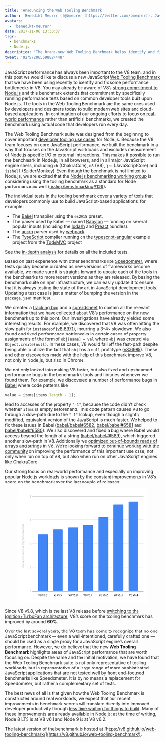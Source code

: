```yaml
---
title: 'Announcing the Web Tooling Benchmark'
author: 'Benedikt Meurer ([@bmeurer](https://twitter.com/bmeurer)), JavaScript Performance Juggler'
avatars:
  - 'benedikt-meurer'
date: 2017-11-06 13:33:37
tags:
  - benchmarks
  - Node.js
description: 'The brand-new Web Tooling Benchmark helps identify and fix V8 performance bottlenecks in Babel, TypeScript, and other real-world projects.'
tweet: '927572065598824448'
---
```

JavaScript performance has always been important to the V8 team, and in this post we would like to discuss a new JavaScript [Web Tooling Benchmark](https://v8.github.io/web-tooling-benchmark) that we have been using recently to identify and fix some performance bottlenecks in V8. You may already be aware of V8’s [strong commitment to Node.js](/blog/v8-nodejs) and this benchmark extends that commitment by specifically running performance tests based on common developer tools built upon Node.js. The tools in the Web Tooling Benchmark are the same ones used by developers and designers today to build modern web sites and cloud-based applications. In continuation of our ongoing efforts to focus on [real-world performance](/blog/real-world-performance/) rather than artificial benchmarks, we created the benchmark using actual code that developers run every day.

The Web Tooling Benchmark suite was designed from the beginning to cover important [developer tooling use cases](https://github.com/nodejs/benchmarking/blob/master/docs/use_cases.md#web-developer-tooling) for Node.js. Because the V8 team focuses on core JavaScript performance, we built the benchmark in a way that focuses on the JavaScript workloads and excludes measurement of Node.js-specific I/O or external interactions. This makes it possible to run the benchmark in Node.js, in all browsers, and in all major JavaScript engine shells, including `ch` (ChakraCore), `d8` (V8), `jsc` (JavaScriptCore) and `jsshell` (SpiderMonkey). Even though the benchmark is not limited to Node.js, we are excited that the [Node.js benchmarking working group](https://github.com/nodejs/benchmarking) is considering using the tooling benchmark as a standard for Node performance as well ([nodejs/benchmarking#138](https://github.com/nodejs/benchmarking/issues/138)).

The individual tests in the tooling benchmark cover a variety of tools that developers commonly use to build JavaScript-based applications, for example:

- The [Babel](https://github.com/babel/babel) transpiler using the `es2015` preset.
- The parser used by Babel — named [Babylon](https://github.com/babel/babylon) — running on several popular inputs (including the [lodash](https://lodash.com/) and [Preact](https://github.com/developit/preact) bundles).
- The [acorn](https://github.com/ternjs/acorn) parser used by [webpack](http://webpack.js.org/).
- The [TypeScript](http://www.typescriptlang.org/) compiler running on the [typescript-angular](https://github.com/tastejs/todomvc/tree/master/examples/typescript-angular) example project from the [TodoMVC](https://github.com/tastejs/todomvc) project.

See the [in-depth analysis](https://github.com/v8/web-tooling-benchmark/blob/master/docs/in-depth.md) for details on all the included tests.

Based on past experience with other benchmarks like [Speedometer](http://browserbench.org/Speedometer), where tests quickly become outdated as new versions of frameworks become available, we made sure it is straight-forward to update each of the tools in the benchmarks to more recent versions as they are released. By basing the benchmark suite on npm infrastructure, we can easily update it to ensure that it is always testing the state of the art in JavaScript development tools. Updating a test case is just a matter of bumping the version in the `package.json` manifest.

We created a [tracking bug](http://crbug.com/v8/6936) and a [spreadsheet](https://docs.google.com/spreadsheets/d/14XseWDyiJyxY8_wXkQpc7QCKRgMrUbD65sMaNvAdwXw) to contain all the relevant information that we have collected about V8’s performance on the new benchmark up to this point. Our investigations have already yielded some interesting results. For example, we discovered that V8 was often hitting the slow path for `instanceof` ([v8:6971](http://crbug.com/v8/6971)), incurring a 3–4× slowdown. We also found and fixed performance bottlenecks in certain cases of property assignments of the form of `obj[name] = val` where `obj` was created via `Object.create(null)`. In these cases, V8 would fall off the fast-path despite being able to utilize the fact that `obj` has a `null` prototype ([v8:6985](http://crbug.com/v8/6985)). These and other discoveries made with the help of this benchmark improve V8, not only in Node.js, but also in Chrome.

We not only looked into making V8 faster, but also fixed and upstreamed performance bugs in the benchmark’s tools and libraries whenever we found them. For example, we discovered a number of performance bugs in [Babel](https://github.com/babel/babel) where code patterns like

```js
value = items[items.length - 1];
```

lead to accesses of the property `"-1"`, because the code didn’t check whether `items` is empty beforehand. This code pattern causes V8 to go through a slow-path due to the `"-1"` lookup, even though a slightly modified, equivalent version of the JavaScript is much faster. We helped to fix these issues in Babel ([babel/babel#6582](https://github.com/babel/babel/pull/6582), [babel/babel#6581](https://github.com/babel/babel/pull/6581) and [babel/babel#6580](https://github.com/babel/babel/pull/6580)). We also discovered and fixed a bug where Babel would access beyond the length of a string ([babel/babel#6589](https://github.com/babel/babel/pull/6589)), which triggered another slow-path in V8. Additionally we [optimized out-of-bounds reads of arrays and strings](https://twitter.com/bmeurer/status/926357262318305280) in V8. We’re looking forward to continue [working with the community](https://twitter.com/rauchg/status/924349334346276864) on improving the performance of this important use case, not only when run on top of V8, but also when run on other JavaScript engines like ChakraCore.

Our strong focus on real-world performance and especially on improving popular Node.js workloads is shown by the constant improvements in V8’s score on the benchmark over the last couple of releases:

<figure>
  <img src="/_img/web-tooling-benchmark/chart.svg" width="600" height="371" alt="" loading="lazy">
</figure>

Since V8 v5.8, which is the last V8 release before [switching to the Ignition+TurboFan architecture](/blog/launching-ignition-and-turbofan), V8’s score on the tooling benchmark has improved by around **60%**.

Over the last several years, the V8 team has come to recognize that no one JavaScript benchmark — even a well-intentioned, carefully crafted one — should be used as a single proxy for a JavaScript engine’s overall performance. However, we do believe that the new **Web Tooling Benchmark** highlights areas of JavaScript performance that are worth focusing on. Despite the name and the initial motivation, we have found that the Web Tooling Benchmark suite is not only representative of tooling workloads, but is representative of a large range of more sophisticated JavaScript applications that are not tested well by front end-focused benchmarks like Speedometer. It is by no means a replacement for Speedometer, but rather a complementary set of tests.

The best news of all is that given how the Web Tooling Benchmark is constructed around real workloads, we expect that our recent improvements in benchmark scores will translate directly into improved developer productivity through [less time waiting for things to build](https://xkcd.com/303/). Many of these improvements are already available in Node.js: at the time of writing, Node 8 LTS is at V8 v6.1 and Node 9 is at V8 v6.2.

The latest version of the benchmark is hosted at [https://v8.github.io/web-tooling-benchmark/](https://v8.github.io/web-tooling-benchmark/).
